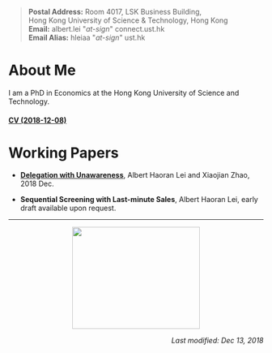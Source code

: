 > **Postal Address:** Room 4017, LSK Business Building, <br>
> Hong Kong University of Science & Technology, Hong Kong <br>
> **Email:** albert.lei "_at-sign_" connect.ust.hk <br> 
> **Email Alias:** hleiaa "_at-sign_" ust.hk  



# About Me

I am a PhD in Economics at the Hong Kong University of Science and Technology.  

#### [CV (2018-12-08)](https://albertlei.github.io/cv/cv.pdf)


# Working Papers
- [**Delegation with Unawareness**](https://papers.ssrn.com/sol3/papers.cfm?abstract_id=3300732#), Albert Haoran Lei and Xiaojian Zhao, 2018 Dec.

- **Sequential Screening with Last-minute Sales**, Albert Haoran Lei, early draft available upon request.

--- 

<center>
    <img src='https://user-images.githubusercontent.com/16741954/53262587-f7a0e800-3711-11e9-9365-8a69babe5e62.jpg' height="200.8" width="252.8">
</center>  


<p align="right"><I>Last modified: Dec 13, 2018</I></p>
